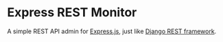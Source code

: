 # Express REST Monitor

A simple REST API admin for [Express.js](https://github.com/expressjs/express), just like [Django REST framework](https://github.com/encode/django-rest-framework/).
